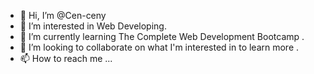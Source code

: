- 👋 Hi, I’m @Cen-ceny
- 👀 I’m interested in Web Developing.
- 🌱 I’m currently learning The Complete Web Development Bootcamp .
- 💞️ I’m looking to collaborate on what I'm interested in to learn more .
- 📫 How to reach me ...

<!---
Cen-ceny/Cen-ceny is a ✨ special ✨ repository because its `README.md` (this file) appears on your GitHub profile.
You can click the Preview link to take a look at your changes.
--->
